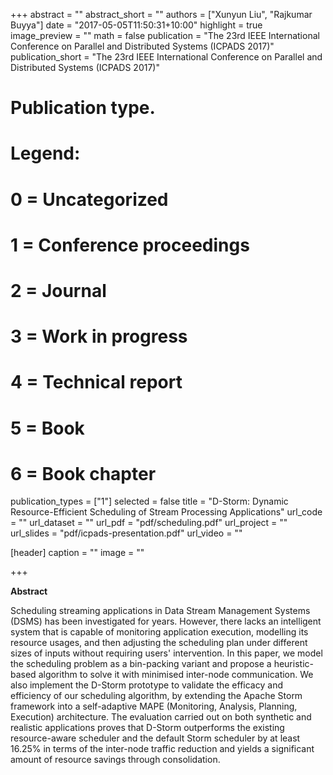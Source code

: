 +++
abstract = ""
abstract_short = ""
authors = ["Xunyun Liu", "Rajkumar Buyya"]
date = "2017-05-05T11:50:31+10:00"
highlight = true
image_preview = ""
math = false
publication = "The 23rd IEEE International Conference on Parallel and Distributed Systems (ICPADS 2017)"
publication_short = "The 23rd IEEE International Conference on Parallel and Distributed Systems (ICPADS 2017)"

# Publication type.
# Legend:
# 0 = Uncategorized
# 1 = Conference proceedings
# 2 = Journal
# 3 = Work in progress
# 4 = Technical report
# 5 = Book
# 6 = Book chapter
publication_types = ["1"]
selected = false
title = "D-Storm: Dynamic Resource-Efficient Scheduling of Stream Processing Applications"
url_code = ""
url_dataset = ""
url_pdf = "pdf/scheduling.pdf"
url_project = ""
url_slides = "pdf/icpads-presentation.pdf"
url_video = ""

[header]
  caption = ""
  image = ""

+++

**Abstract**

Scheduling streaming applications in Data Stream Management Systems (DSMS) has been investigated for years. However, there lacks an intelligent system that is capable of monitoring application execution, modelling its resource usages, and then adjusting the scheduling plan under different sizes of inputs  without requiring users' intervention. 
In this paper, we model the scheduling problem as a bin-packing variant and propose a heuristic-based algorithm to solve it with minimised inter-node communication. We also implement the D-Storm prototype to validate the efficacy and efficiency of our scheduling algorithm, by extending the Apache Storm framework into a self-adaptive MAPE (Monitoring, Analysis, Planning, Execution) architecture. The evaluation carried out on both synthetic and realistic applications proves that D-Storm outperforms the existing resource-aware scheduler and the default Storm scheduler by at least 16.25% in terms of the inter-node traffic reduction and yields a significant amount of resource savings through consolidation.
